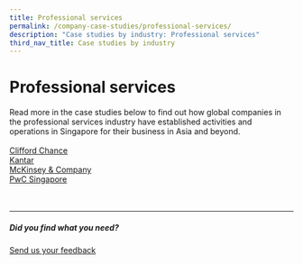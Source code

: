```yaml
---
title: Professional services
permalink: /company-case-studies/professional-services/
description: "Case studies by industry: Professional services"
third_nav_title: Case studies by industry
---
```

# Professional services
Read more in the case studies below to find out how global companies in the professional services industry have established activities and operations in Singapore for their business in Asia and beyond. <br>
<br>
[Clifford Chance](https://www.edb.gov.sg/content/edb/en/our-industries/company-highlights/clifford-chance.html)  
[Kantar](https://www.edb.gov.sg/content/edb/en/our-industries/company-highlights/Kantar.html)  
[McKinsey &amp; Company](https://www.edb.gov.sg/content/edb/en/our-industries/company-highlights/mckinsey-company.html)  
[PwC Singapore](https://www.edb.gov.sg/content/edb/en/our-industries/company-highlights/pwc-singapore.html)
<br>
<br>
<br>

<hr>

##### Did you find what you need?
[Send us your feedback](https://form.gov.sg/642693623cb98f001239be0d)